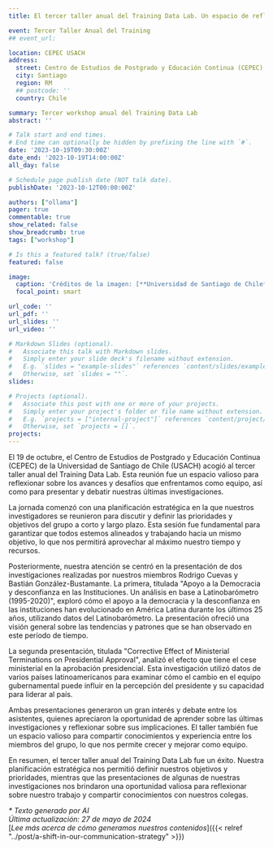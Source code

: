 ```yaml
---
title: El tercer taller anual del Training Data Lab. Un espacio de reflexión y conocimiento

event: Tercer Taller Anual del Training
## event_url: 

location: CEPEC USACH
address:
  street: Centro de Estudios de Postgrado y Educación Continua (CEPEC) de la USACH, Cruz del Sur 77
  city: Santiago
  region: RM
  ## postcode: ''
  country: Chile

summary: Tercer workshop anual del Training Data Lab
abstract: ''

# Talk start and end times.
# End time can optionally be hidden by prefixing the line with `#`.
date: '2023-10-19T09:30:00Z'
date_end: '2023-10-19T14:00:00Z'
all_day: false

# Schedule page publish date (NOT talk date).
publishDate: '2023-10-12T00:00:00Z'

authors: ["ollama"]
pager: true
commentable: true
show_related: false
show_breadcrumb: true
tags: ["workshop"]

# Is this a featured talk? (true/false)
featured: false

image:
  caption: 'Créditos de la imagen: [**Universidad de Santiago de Chile**](https://cepec.usach.cl/)'
  focal_point: smart

url_code: ''
url_pdf: ''
url_slides: ''
url_video: ''

# Markdown Slides (optional).
#   Associate this talk with Markdown slides.
#   Simply enter your slide deck's filename without extension.
#   E.g. `slides = "example-slides"` references `content/slides/example-slides.md`.
#   Otherwise, set `slides = ""`.
slides:

# Projects (optional).
#   Associate this post with one or more of your projects.
#   Simply enter your project's folder or file name without extension.
#   E.g. `projects = ["internal-project"]` references `content/project/deep-learning/index.md`.
#   Otherwise, set `projects = []`.
projects:
---
```


El 19 de octubre, el Centro de Estudios de Postgrado y Educación Continua (CEPEC) de la Universidad de Santiago de Chile (USACH) acogió al tercer taller anual del Training
Data Lab. Esta reunión fue un espacio valioso para reflexionar sobre los avances y desafíos que enfrentamos como equipo, así como para presentar y debatir nuestras últimas investigaciones.

La jornada comenzó con una planificación estratégica en la que nuestros investigadores se reunieron para discutir y definir las prioridades y objetivos del grupo a corto y
largo plazo. Esta sesión fue fundamental para garantizar que todos estemos alineados y trabajando hacia un mismo objetivo, lo que nos permitirá aprovechar al máximo nuestro
tiempo y recursos.

Posteriormente, nuestra atención se centró en la presentación de dos investigaciones realizadas por nuestros miembros Rodrigo Cuevas y Bastián González-Bustamante.
La primera, titulada "Apoyo a la Democracia y desconfianza en las Instituciones. Un análisis en base a Latinobarómetro (1995-2020)", exploró cómo el apoyo a la democracia y la
desconfianza en las instituciones han evolucionado en América Latina durante los últimos 25 años, utilizando datos del Latinobarómetro. La presentación ofreció una visión
general sobre las tendencias y patrones que se han observado en este período de tiempo.

La segunda presentación, titulada "Corrective Effect of Ministerial Terminations on Presidential Approval", analizó el efecto que tiene el cese ministerial en la aprobación
presidencial. Esta investigación utilizó datos de varios países latinoamericanos para examinar cómo el cambio en el equipo gubernamental puede influir en la percepción del
presidente y su capacidad para liderar al país. 

Ambas presentaciones generaron un gran interés y debate entre los asistentes, quienes apreciaron la oportunidad de aprender sobre las últimas investigaciones y reflexionar
sobre sus implicaciones. El taller también fue un espacio valioso para compartir conocimientos y experiencia entre los miembros del grupo, lo que nos permite crecer y mejorar
como equipo.

En resumen, el tercer taller anual del Training Data Lab fue un éxito. Nuestra planificación estratégica nos permitió definir nuestros objetivos y prioridades, mientras que
las presentaciones de algunas de nuestras investigaciones nos brindaron una oportunidad valiosa para reflexionar sobre nuestro trabajo y compartir conocimientos con nuestros
colegas. 

_* Texto generado por AI_ <br>
_Última actualización: 27 de mayo de 2024_ <br>
[_Lee más acerca de cómo generamos nuestros contenidos_]({{< relref "../post/a-shift-in-our-communication-strategy" >}})